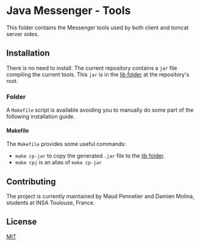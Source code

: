 # Java Messenger - Tools
This folder contains the Messenger tools used by both client and tomcat server sides.

## Installation
There is no need to install. The current repository contains a `jar` file compiling the current tools. This `jar` 
is in the [lib folder](../lib) at the repository's root.

### Folder
A `Makefile` script is available avoiding you to manually do some part of the following installation
guide.

#### Makefile
The `Makefile` provides some useful commands:
- `make cp-jar` to copy the generated `.jar` file to the [lib folder](../lib).
- `make cpj` is an alias of `make cp-jar`

## Contributing
The project is currently maintained by Maud Pennetier and Damien Molina, students at INSA Toulouse, France.

## License
[MIT](https://choosealicense.com/licenses/mit/)
